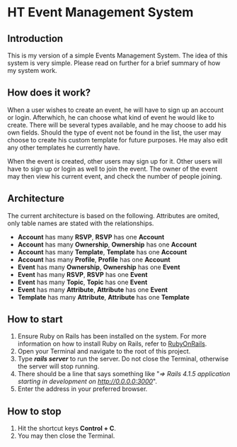 # HT Event Management System

## Introduction
This is my version of a simple Events Management System. The idea of this system is very simple. Please read on further for a brief summary of how my system work.

## How does it work?
When a user wishes to create an event, he will have to sign up an account or login. Afterwhich, he can choose what kind of event he would like to create. There will be several types available, and he may choose to add his own fields. Should the type of event not be found in the list, the user may choose to create his custom template for future purposes. He may also edit any other templates he currently have.

When the event is created, other users may sign up for it. Other users will have to sign up or login as well to join the event. The owner of the event may then view his current event, and check the number of people joining.

## Architecture
The current architecture is based on the following. Attributes are omited, only table names are stated with the relationships.

- **Account** has many **RSVP**, **RSVP** has one **Account**
- **Account** has many **Ownership**, **Ownership** has one **Account**
- **Account** has many **Template**, **Template** has one **Account**
- **Account** has many **Profile**, **Profile** has one **Account**
- **Event** has many **Ownership**, **Ownership** has one **Event**
- **Event** has many **RSVP**, **RSVP** has one **Event**
- **Event** has many **Topic**, **Topic** has one **Event**
- **Event** has many **Attribute**, **Attribute** has one **Event**
- **Template** has many **Attribute**, **Attribute** has one **Template**

## How to start
1. Ensure Ruby on Rails has been installed on the system. For more information on how to install Ruby on Rails, refer to [RubyOnRails](http://rubyonrails.org/ "Ruby on Rails").
2. Open your Terminal and navigate to the root of this project.
3. Type ***rails server*** to run the server. Do not close the Terminal, otherwise the server will stop running.
4. There should be a line that says something like "*=> Rails 4.1.5 application starting in development on http://0.0.0.0:3000*".
5. Enter the address in your preferred browser.

## How to stop
1. Hit the shortcut keys **Control + C**.
2. You may then close the Terminal.